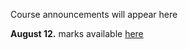 Course announcements will appear here

**August 12.**  marks available [here](http://yorku.ca/rfm/psyc6273)
